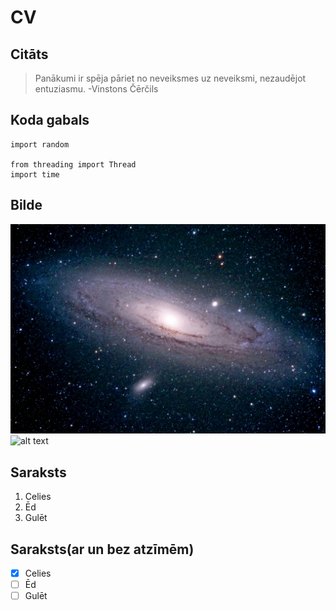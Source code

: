# CV



## Citāts
> Panākumi ir spēja pāriet no neveiksmes uz neveiksmi, nezaudējot entuziasmu.
>-Vinstons Čērčils

## Koda gabals
```
import random

from threading import Thread
import time
```
## Bilde
![alt text](andromeda-galaxy-royalty-free-image-1585682435.jpg)
![alt text](https://media.npr.org/assets/img/2020/08/27/nasa-goods-real_wide-9168d715c2d4c488d7a0e594b397d7abdd969d9d.png)

## Saraksts
1. Celies
2. Ēd
3. Gulēt

## Saraksts(ar un bez atzīmēm)
- [X] Celies
- [ ] Ēd
- [ ] Gulēt
